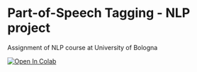 # Part-of-Speech Tagging - NLP project

Assignment of NLP course at University of Bologna


[![Open In Colab](https://colab.research.google.com/assets/colab-badge.svg)](https://colab.research.google.com/github/younik/pos-tagging/blob/main/pos-tagging/pos-tagging.ipynb)
